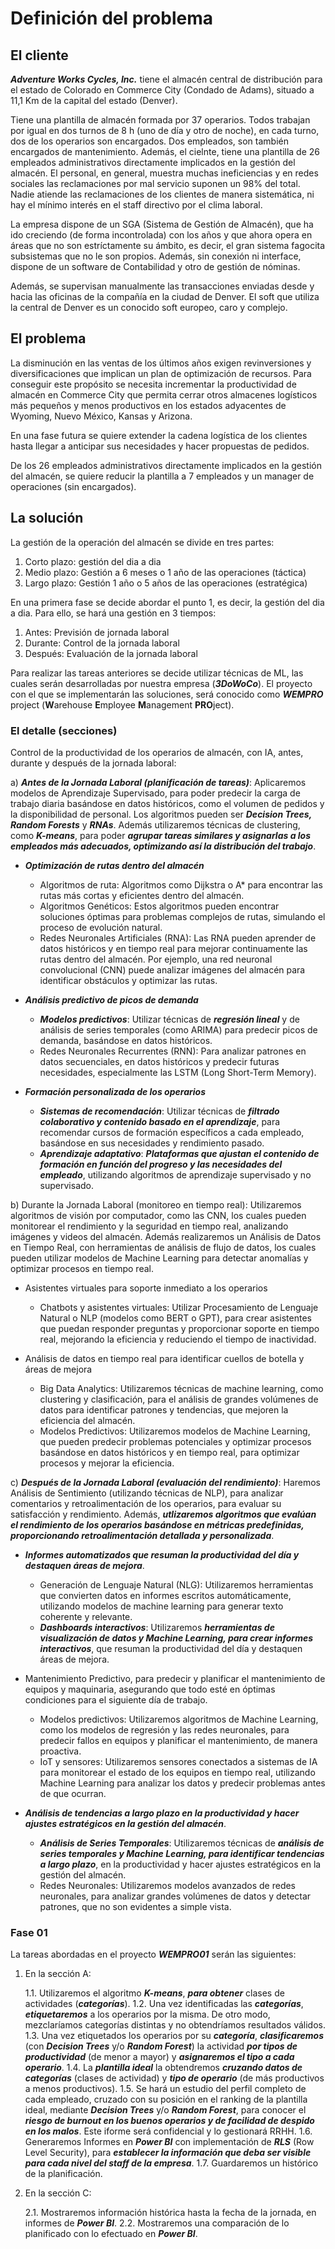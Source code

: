 # Definición del problema


## El cliente

***Adventure Works Cycles, Inc.*** tiene el almacén central de distribución para el estado de Colorado en Commerce City (Condado de Adams), situado a 11,1 Km de la capital del estado (Denver).

Tiene una plantilla de almacén formada por 37 operarios. Todos trabajan por igual en dos turnos de 8 h (uno de día y otro de noche), en cada turno, dos de los operarios son encargados. Dos empleados, son también encargados de mantenimiento. Además, el cielnte, tiene una plantilla de 26 empleados administrativos directamente implicados en la gestión del almacén. El personal, en general, muestra muchas ineficiencias y en redes sociales las reclamaciones por mal servicio suponen un 98% del total. Nadie atiende las reclamaciones de los clientes de manera sistemática, ni hay el mínimo interés en el staff directivo por el clima laboral.

La empresa dispone de un SGA (Sistema de Gestión de Almacén), que ha ido creciendo (de forma incontrolada) con los años y que ahora opera en áreas que no son estríctamente su ámbito, es decir, el gran sistema fagocita subsistemas que no le son propios. Además, sin conexión ni interface, dispone de un software de Contabilidad y otro de gestión de nóminas.

Además, se supervisan manualmente las transacciones enviadas desde y hacia las oficinas de la compañía en la ciudad de Denver. El soft que utiliza la central de Denver es un conocido soft europeo, caro y complejo.

## El problema

La disminución en las ventas de los últimos años exigen revinversiones y diversificaciones que implican un plan de optimización de recursos. Para conseguir este propósito se necesita incrementar la productividad de almacén en Commerce City que permita cerrar otros almacenes logísticos más pequeños y menos productivos en los estados adyacentes de Wyoming, Nuevo México, Kansas y Arizona.

En una fase futura se quiere extender la cadena logística de los clientes hasta llegar a anticipar sus necesidades y hacer propuestas de pedidos. 

De los 26 empleados administrativos directamente implicados en la gestión del almacén, se quiere reducir la plantilla a 7 empleados y un manager de operaciones (sin encargados).

## La solución 

La gestión de la operación del almacén se divide en tres partes:  

1. Corto plazo: gestión del dia a dia
2. Medio plazo: Gestión a 6 meses o 1 año de las operaciones (táctica)
3. Largo plazo: Gestión 1 año o 5 años de las operaciones (estratégica)

En una primera fase se decide abordar el punto 1, es decir, la gestión del dia a dia. Para ello, se hará una gestión en 3 tiempos:

1. Antes: Previsión de jornada laboral
2. Durante: Control de la jornada laboral
3. Después: Evaluación de la jornada laboral

Para realizar las tareas anteriores se decide utilizar técnicas de ML, las cuales serán desarrolladas por nuestra empresa (***3DoWoCo***). El proyecto con el que se implementarán las soluciones, será conocido como ***WEMPRO*** project (**W**arehouse **E**mployee **M**anagement **PRO**ject).

### El detalle (secciones)

Control de la productividad de los operarios de almacén, con IA, antes, durante y después de la jornada laboral:

a) ***Antes de la Jornada Laboral (planificación de tareas)***: Aplicaremos modelos de Aprendizaje Supervisado, para poder predecir la carga de trabajo diaria basándose en datos históricos, como el volumen de pedidos y la disponibilidad de personal. Los algoritmos pueden ser ***Decision Trees, Random Forests*** y ***RNAs***. Además utilizaremos técnicas de clustering, como ***K-means***, para poder ***agrupar tareas similares y asignarlas a los empleados más adecuados, optimizando así la distribución del trabajo***.

- ***Optimización de rutas dentro del almacén***
    - Algoritmos de ruta: Algoritmos como Dijkstra o A\* para encontrar las rutas más cortas y eficientes dentro del almacén.
    - Algoritmos Genéticos: Estos algoritmos pueden encontrar soluciones óptimas para problemas complejos de rutas, simulando el proceso de evolución natural.
    - Redes Neuronales Artificiales (RNA): Las RNA pueden aprender de datos históricos y en tiempo real para mejorar continuamente las rutas dentro del almacén. Por ejemplo, una red neuronal convolucional (CNN) puede analizar imágenes del almacén para identificar obstáculos y optimizar las rutas.

- ***Análisis predictivo de picos de demanda***
    - ***Modelos predictivos***: Utilizar técnicas de ***regresión lineal*** y de análisis de series temporales (como ARIMA) para predecir picos de demanda, basándose en datos históricos.
    - Redes Neuronales Recurrentes (RNN): Para analizar patrones en datos secuenciales, en datos históricos y predecir futuras necesidades, especialmente las LSTM (Long Short-Term Memory).

- ***Formación personalizada de los operarios***
    - ***Sistemas de recomendación***: Utilizar técnicas de ***filtrado colaborativo y contenido basado en el aprendizaje***, para recomendar cursos de formación específicos a cada empleado, basándose en sus necesidades y rendimiento pasado.
    - ***Aprendizaje adaptativo***: ***Plataformas que ajustan el contenido de formación en función del progreso y las necesidades del empleado***, utilizando algoritmos de aprendizaje supervisado y no supervisado.

b) Durante la Jornada Laboral (monitoreo en tiempo real): Utilizaremos algoritmos de visión por computador, como las CNN, los cuales pueden monitorear el rendimiento y la seguridad en tiempo real, analizando imágenes y videos del almacén. Además realizaremos un Análisis de Datos en Tiempo Real, con herramientas de análisis de flujo de datos, los cuales pueden utilizar modelos de Machine Learning para detectar anomalías y optimizar procesos en tiempo real.

- Asistentes virtuales para soporte inmediato a los operarios
    - Chatbots y asistentes virtuales: Utilizar Procesamiento de Lenguaje Natural o NLP (modelos como BERT o GPT), para crear asistentes que puedan responder preguntas y proporcionar soporte en tiempo real, mejorando la eficiencia y reduciendo el tiempo de inactividad.

- Análisis de datos en tiempo real para identificar cuellos de botella y áreas de mejora
    - Big Data Analytics: Utilizaremos técnicas de machine learning, como clustering y clasificación, para el análisis de grandes volúmenes de datos para identificar patrones y tendencias, que mejoren la eficiencia del almacén.
    - Modelos Predictivos: Utilizaremos modelos de Machine Learning, que pueden predecir problemas potenciales y optimizar procesos basándose en datos históricos y en tiempo real, para optimizar procesos y mejorar la eficiencia.  

c) ***Después de la Jornada Laboral (evaluación del rendimiento)***: Haremos Análisis de Sentimiento (utilizando técnicas de NLP), para analizar comentarios y retroalimentación de los operarios, para evaluar su satisfacción y rendimiento. Además, ***utlizaremos algoritmos que evalúan el rendimiento de los operarios basándose en métricas predefinidas, proporcionando retroalimentación detallada y personalizada***.

- ***Informes automatizados que resuman la productividad del día y destaquen áreas de mejora***.
    - Generación de Lenguaje Natural (NLG): Utilizaremos herramientas que convierten datos en informes escritos automáticamente, utilizando modelos de machine learning para generar texto coherente y relevante.
    - ***Dashboards interactivos***: Utilizaremos ***herramientas de visualización de datos y Machine Learning, para crear informes interactivos***, que resuman la productividad del día y destaquen áreas de mejora.

- Mantenimiento Predictivo, para predecir y planificar el mantenimiento de equipos y maquinaria, asegurando que todo esté en óptimas condiciones para el siguiente día de trabajo.
    - Modelos predictivos: Utilizaremos algoritmos de Machine Learning, como los modelos de regresión y las redes neuronales, para predecir fallos en equipos y planificar el mantenimiento, de manera proactiva.
    - IoT y sensores: Utilizaremos sensores conectados a sistemas de IA para monitorear el estado de los equipos en tiempo real, utilizando Machine Learning para analizar los datos y predecir problemas antes de que ocurran.

- ***Análisis de tendencias a largo plazo en la productividad y hacer ajustes estratégicos en la gestión del almacén***.
    - ***Análisis de Series Temporales***: Utilizaremos técnicas de ***análisis de series temporales y Machine Learning, para identificar tendencias a largo plazo***, en la productividad y hacer ajustes estratégicos en la gestión del almacén.
    - Redes Neuronales: Utilizaremos modelos avanzados de redes neuronales, para analizar grandes volúmenes de datos y detectar patrones, que no son evidentes a simple vista.

### Fase 01

La tareas abordadas en el proyecto ***WEMPRO01*** serán las siguientes:  

1. En la sección A:  

    1.1. Utilizaremos el algoritmo ***K-means***, ***para obtener*** clases de actividades (***categorías***). 
    1.2. Una vez identificadas las ***categorías***, ***etiquetaremos*** a los operarios por la misma. De otro modo, mezclaríamos categorías distintas y no obtendríamos resultados válidos.
    1.3. Una vez etiquetados los operarios por su ***categoría***, ***clasificaremos*** (con ***Decision Trees*** y/o ***Random Forest***) la actividad ***por tipos de productividad*** (de menor a mayor) y ***asignaremos el tipo a cada operario***.
    1.4. La ***plantilla ideal*** la obtendremos ***cruzando datos de categorías*** (clases de actividad) y ***tipo de operario*** (de más productivos a menos productivos).
    1.5. Se hará un estudio del perfil completo de cada empleado, cruzado con su posición en el ranking de la plantilla ideal, mediante ***Decision Trees*** y/o ***Random Forest***, para conocer el ***riesgo de burnout en los buenos operarios y de facilidad de despido en los malos***. Este iforme será confidencial y lo gestionará RRHH.
    1.6. Generaremos Informes en ***Power BI*** con implementación de ***RLS*** (Row Level Security), para ***establecer la información que deba ser visible para cada nivel del staff de la empresa***.
    1.7. Guardaremos un histórico de la planificación.

2. En la sección C:  

    2.1. Mostraremos información histórica hasta la fecha de la jornada, en informes de ***Power BI***.
    2.2. Mostraremos una comparación de lo planificado con lo efectuado en ***Power BI***.
